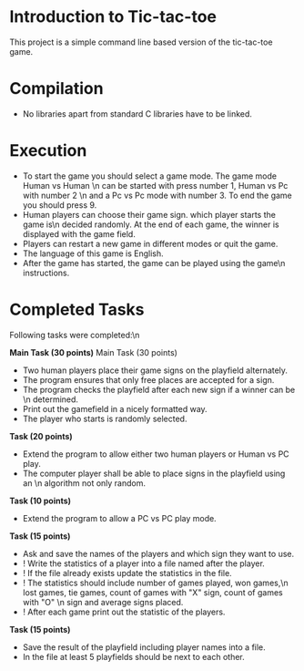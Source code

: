  Introduction to Tic-tac-toe
============

This project is a simple command line based version of the  tic-tac-toe game.


 Compilation
===========

* No libraries apart from standard C libraries have to be linked.
 
 Execution 
===========

 *  To start the game you should select a game mode. The game mode Human vs Human \n can be started with press number 1, Human vs Pc with number 2 \n and a Pc vs Pc mode with number 3.
To end the game you should press 9.
 *  Human players can choose their game sign. which player starts the game is\n decided randomly. At the end of each game, the winner is displayed with the game field.
 *  Players can restart a new game in different modes or quit the game.
 *  The language of this game is English. 
 *  After the game has started, the game can be played using the game\n instructions.
 
Completed Tasks
===========

Following tasks were completed:\n

**Main Task (30 points)**
Main Task (30 points)

  * Two human players place their game signs on the playfield alternately.
  * The program ensures that only free places are accepted for a sign.
  * The program checks the playfield after each new sign if a winner can be \n determined.
  * Print out the gamefield in a nicely formatted way.
  * The player who starts is randomly selected.

**Task (20 points)**

  * Extend the program to allow either two human players or Human vs PC play.
  * The computer player shall be able to place signs in the playfield using an \n algorithm not only random.

**Task (10 points)**

  * Extend the program to allow a PC vs PC play mode.
  
**Task (15 points)**

  * Ask and save the names of the players and which sign they want to use.
  * ! Write the statistics of a player into a file named after the player.
  * ! If the file already exists update the statistics in the file.
  * ! The statistics should include number of games played, won games,\n lost games, tie games, count of games with "X" sign, count of games with "O" \n sign and average signs placed.
  * ! After each game print out the statistic of the players.

**Task (15 points)**

  * Save the result of the playfield including player names into a file.
  * In the file at least 5 playfields should be next to each other.



